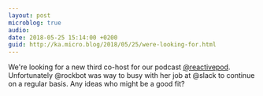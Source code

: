 ```yaml
---
layout: post
microblog: true
audio: 
date: 2018-05-25 15:14:00 +0200
guid: http://ka.micro.blog/2018/05/25/were-looking-for.html
---
```

We're looking for a new third co-host for our podcast [@reactivepod](http://reactive.audio). Unfortunately @rockbot was way to busy with her job at @slack to continue on a regular basis. Any ideas who might be a good fit?
